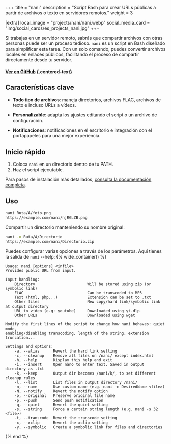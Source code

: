 +++
title = "nani"
description = "Script Bash para crear URLs públicas a partir de archivos o texto en servidores remotos."
weight = 3

[extra]
local_image = "projects/nani/nani.webp"
social_media_card = "img/social_cards/es_projects_nani.jpg"
+++

Si trabajas en un servidor remoto, sabrás que compartir archivos con otras personas puede ser un proceso tedioso. `nani` es un script en Bash diseñado para simplificar esta tarea. Con un solo comando, puedes convertir archivos locales en enlaces públicos, facilitando el proceso de compartir directamente desde tu servidor.

#### [Ver en GitHub](https://github.com/welpo/nani) {.centered-text}

## Características clave

- **Todo tipo de archivos**: maneja directorios, archivos FLAC, archivos de texto e incluso URLs a vídeos.

- **Personalizable**: adapta los ajustes editando el script o un archivo de configuración.

- **Notificaciones**: notificaciones en el escritorio e integración con el portapapeles para una mejor experiencia.

## Inicio rápido

1. Coloca `nani` en un directorio dentro de tu PATH.
2. Haz el script ejecutable.

Para pasos de instalación más detallados, [consulta la documentación completa](https://github.com/welpo/nani#install).

## Uso

```bash
nani Ruta/A/foto.png
https://example.com/nani/hjRGLZB.png
```

Compartir un directorio manteniendo su nombre original:

```bash
nani -o Ruta/A/Directorio
https://example.com/nani/Directorio.zip
```

Puedes configurar varias opciones a través de los parámetros. Aquí tienes la salida de `nani` --help:
{% wide_container() %}

```
Usage: nani [options] <infile>
Provides public URL from input.

Input handling:
    Directory                       Will be stored using zip (or symbolic link)
    FLAC                            Can be transcoded to MP3
    Text (html, php...)             Extension can be set to .txt
    Other files                     New copy/hard link/symbolic link at output directory
    URL to video (e.g: youtube)     Downloaded using yt-dlp
    Other URLs                      Downloaded using wget

Modify the first lines of the script to change how nani behaves: quiet mode,
enabling/disabling transcoding, length of the string, extension truncation...

Settings and options:
    -a, --alias      Revert the hard link setting
    -c, --cleanup    Remove all files on /nani/ except index.html
    -h, --help       Display this help and exit
    -i, --insert     Open nano to enter text. Saved in output directory as .txt
    -k, --keep       Output dir becomes /nani/k/, to set different cleanup rules
    -l, --list       List files in output directory /nani/
    -n, --name       Use custom name (e.g. nani -n DesiredName <file>)
    -N, --notify     Revert the notify option
    -o, --original   Preserve original file name
    -p, --push       Send push notification
    -q, --quiet      Revert the quiet setting
    -s, --string     Force a certain string length (e.g. nani -s 32 <file>)
    -t, --transcode  Revert the transcode setting
    -x, --xclip      Revert the xclip setting
    -y, --symbolic   Create a symbolic link for files and directories
```

{% end %}
